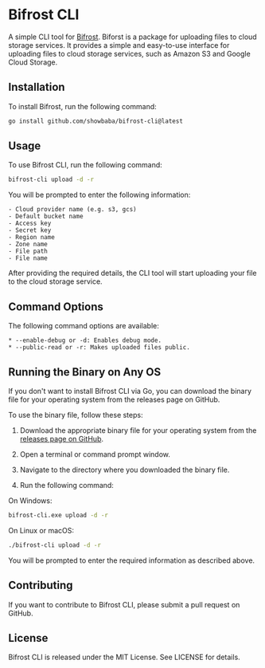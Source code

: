 # Bifrost CLI

A simple CLI tool for [Bifrost](https://github.com/opensaucerer/bifrost/). Biforst is a package for uploading files to cloud storage services. It provides a simple and easy-to-use interface for uploading files to cloud storage services, such as Amazon S3 and Google Cloud Storage.

## Installation

To install Bifrost, run the following command:

```bash
go install github.com/showbaba/bifrost-cli@latest
```


## Usage
To use Bifrost CLI, run the following command:

```bash
bifrost-cli upload -d -r
```

You will be prompted to enter the following information:

    - Cloud provider name (e.g. s3, gcs)
    - Default bucket name
    - Access key
    - Secret key
    - Region name
    - Zone name
    - File path
    - File name

After providing the required details, the CLI tool will start uploading your file to the cloud storage service.

## Command Options
The following command options are available:

    * --enable-debug or -d: Enables debug mode.
    * --public-read or -r: Makes uploaded files public.

## Running the Binary on Any OS

If you don't want to install Bifrost CLI via Go, you can download the binary file for your operating system from the releases page on GitHub.

To use the binary file, follow these steps:

1. Download the appropriate binary file for your operating system from the [releases page on GitHub](https://github.com/ShowBaba/bifrost-cli/tags).

2. Open a terminal or command prompt window.

3. Navigate to the directory where you downloaded the binary file.

4. Run the following command:

On Windows:
```bash
bifrost-cli.exe upload -d -r
```

On Linux or macOS:
```bash
./bifrost-cli upload -d -r
```

You will be prompted to enter the required information as described above.

## Contributing
If you want to contribute to Bifrost CLI, please submit a pull request on GitHub.

## License
Bifrost CLI is released under the MIT License. See LICENSE for details.